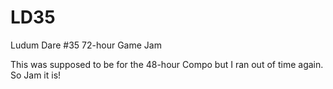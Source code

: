 # LD35
Ludum Dare #35 72-hour Game Jam

This was supposed to be for the 48-hour Compo but I ran out of time again. So Jam it is!
